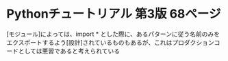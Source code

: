 # Pythonチュートリアル 第3版 68ページ
 [モジュール]によっては、import * とした際に、あるパターンに従う名前のみをエクスポートするよう[設計]されているものもあるが、これはプロダクションコードとしては悪習であると考えられている
